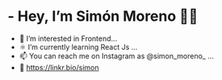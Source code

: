 # - Hey, I’m Simón Moreno 👋🏼 
- 👀 I’m interested in Frontend...
- ⚛️ I’m currently learning React Js ...
- 📫 You can reach me on Instagram as @simon_moreno_ ...
- 🌱 https://linkr.bio/simon

<!---
Simon-M20/Simon-M20 is a ✨ special ✨ repository because its `README.md` (this file) appears on your GitHub profile.
You can click the Preview link to take a look at your changes.
--->
